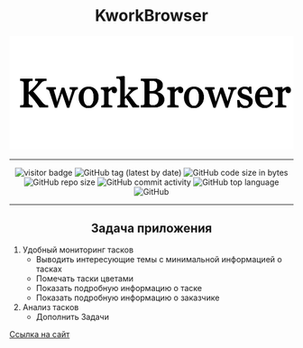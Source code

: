 <h1 align ="center">KworkBrowser</h1>

<img src="src/icons/Head.png">

---------------------------------
<div align="center">

<img alt="visitor badge" src="https://visitor-badge.laobi.icu/badge?page_id=GnomGad.KworkBrowser&?style=plastic"  />
<img alt="GitHub tag (latest by date)" src="https://img.shields.io/github/v/tag/GnomGad/KworkBrowser?style=plastic">
<img alt="GitHub code size in bytes" src="https://img.shields.io/github/languages/code-size/GnomGad/KworkBrowser?style=plastic">
<img alt="GitHub repo size" src="https://img.shields.io/github/repo-size/GnomGad/KworkBrowser?style=plastic">
<img alt="GitHub commit activity" src="https://img.shields.io/github/commit-activity/w/GnomGad/KworkBrowser?style=plastic">
<img alt="GitHub top language" src="https://img.shields.io/github/languages/top/GnomGad/KworkBrowser">

<img alt="GitHub" src="https://img.shields.io/github/license/GnomGad/KworkBrowser?style=plastic" >
</div>


-------------------------------

<h2 align ="center">Задача приложения</h2>

1. Удобный мониторинг тасков
    * Выводить интересующие темы с минимальной информацией о тасках 
    * Помечать таски цветами
    * Показать подробную информацию о таске
    * Показать подробную информацию о заказчике
2. Анализ тасков
    * Дополнить Задачи



[Ссылка на сайт](https://kwork.ru/)
